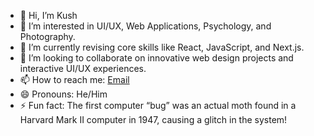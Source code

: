 - 👋 Hi, I’m Kush
- 👀 I’m interested in UI/UX, Web Applications, Psychology, and Photography.
- 🌱 I’m currently revising core skills like React, JavaScript, and Next.js.
- 💞️ I’m looking to collaborate on innovative web design projects and interactive UI/UX experiences.
- 📫 How to reach me: [Email](fullstack@gmail.com)
- 😄 Pronouns: He/Him
- ⚡ Fun fact: The first computer “bug” was an actual moth found in a Harvard Mark II computer in 1947, causing a glitch in the system!
